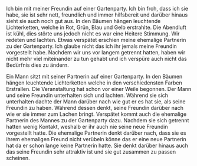 Ich bin mit meiner Freundin auf einer Gartenparty.
Ich bin froh, dass ich sie habe, sie ist sehr nett, freundlich und immer hilfsbereit und darüber hinaus sieht sie auch noch gut aus.
In den Bäumen hängen leuchtende Lichterketten, welche in Rot, Grün, Blau und Gelb erstrahlte.
Die Abendluft ist kühl, dies störte uns jedoch nicht es war eine Heitere Stimmung. Wir redeten und lachten. 
Etwas verspätet erschien meine ehemalige Partnerin zu der Gartenparty. 
Ich glaube nicht das ich ihr jemals meine Freundin vorgestellt habe.
Nachdem wir uns vor langem getrennt hatten, haben wir nicht mehr viel miteinander zu tun gehabt und ich verspüre auch nicht das Bedürfnis dies zu ändern.


Ein Mann sitzt mit seiner Partnerin auf einer Gartenparty.
In den Bäumen hängen leuchtende Lichterketten welche in den verschiedensten Farben Erstrallen.
Die Veranstaltung hat schon vor einer Weile begonnen. 
Der Mann und seine Freundin unterhalten sich und lachten.
Während sie sich unterhalten dachte der Mann darüber nach wie gut er es hat sie, als seine Freundin zu haben.
Während dessen denkt, seine Freundin darüber nach wie er sie immer zum Lachen bringt.
Verspätet kommt auch die ehemalige Partnerin des Mannes zu der Gartenparty dazu.
Nachdem sie sich getrennt hatten wenig Kontakt, weshalb er ihr auch nie seine neue Freundin vorgestellt hatte.
Die ehemalige Partnerin denkt darüber nach, dass sie es ihrem ehemaligen Freund nicht verübeln könne das er eine neue Partnerin hat da er schon lange keine Partnerin hatte. Sie denkt darüber hinaus auch das seine Freundin sehr attraktiv ist und sie gut zusammen zu passen scheinen.


